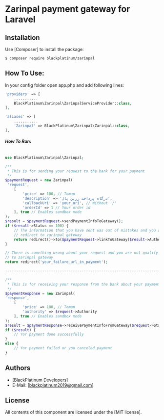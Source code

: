 Zarinpal payment gateway for Laravel
=======

Installation
------------
Use [Composer] to install the package:

```
$ composer require blackplatinum/zarinpal
```

How To Use:
-------

In your config folder open app.php and add following lines:
```php
'providers' => [
    ...........
    BlackPlatinum\Zarinpal\ZarinpalServiceProvider::class,
],

'aliases' => [
    ...........
    'Zarinpal' => BlackPlatinum\Zarinpal\Zarinpal::class,
],
```
##### How To Run:

```php

use BlackPlatinum\Zarinpal\Zarinpal;

/**
 * This is for sending your request to the bank for your payment
 */
$paymentRequest = new Zarinpal(
 'request',
    [
        'price' => 100, // Toman
        'description' => 'درگاه پرداخت زرین پال',
        'callbackUri' => 'your_uri', // Without '/'
        'orderId' => 1 // Your order id
    ], true // Enables sandbox mode
);
$result = $paymentRequest->sendPaymentInfoToGateway();
if ($result->Status == 100) {
    // The information that you have sent was out of mistakes and you are gonna
    // redirect to zarinpal gateway 
    return redirect()->to($paymentRequest->linkToGateway($result->Authority));
}

// There is something wrong about your request and you are not qualify to redirect
// to zarinpal gateway 
return redirect('your_failure_url_in_payment');

--------------------------------------------------------------------------------------------------

/**
 * This is for receiving your response from the bank about your payment request in previous code
 */
$paymentResponse = new Zarinpal(
'response',
    [
        'price' => 100, // Toman
        'authority' => $request->Authority
    ], true // Enables sandbox mode
);
$result = $paymentResponse->receivePaymentInfoFromGateway($request->Status);
if ($result) {
    // Yor payment done successfully
}
else {
    // Yor payment failed or you canceled payment
}
```

Authors
-------

* [BlackPlatinum Developers]
* E-Mail: [blackplatinum2019@gmail.com]

License
-------

All contents of this component are licensed under the [MIT license].
